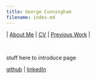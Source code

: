 ```yaml
---
title: George Cunningham
filename: index.md
---
```


| [About Me](aboutMe) | [CV](cv) | [Previous Work](previousWork) |

<br/>

stuff here to introduce page

[github](https://github.com/geocunn) | [linkedIn](https://linkedin.com/in/geocunn)
